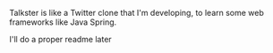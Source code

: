 Talkster is like a Twitter clone that I'm developing, to learn some web frameworks like Java Spring.

I'll do a proper readme later
